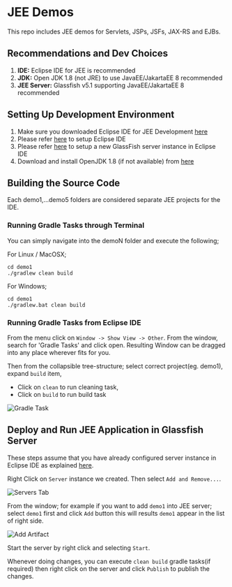 # JEE Demos
This repo includes JEE demos for Servlets, JSPs, JSFs, JAX-RS and EJBs.

## Recommendations and Dev Choices
1. **IDE:** Eclipse IDE for JEE is recommended
2. **JDK:** Open JDK 1.8 (not JRE) to use JavaEE/JakartaEE 8 recommended
3. **JEE Server:** Glassfish v5.1 supporting JavaEE/JakartaEE 8 recommended

## Setting Up Development Environment

1. Make sure you downloaded Eclipse IDE for JEE Development [here](https://www.eclipse.org/downloads/packages/release/2021-06/r/eclipse-ide-enterprise-java-and-web-developers)
2. Please refer [here](https://github.com/rasika/jee-demo/blob/master/docs/SettingUpEclipseIDEViews.md) to setup Eclipse IDE
3. Please refer [here](https://github.com/rasika/jee-demo/blob/master/docs/SettingUpGlassFish.md) to setup a new GlassFish server instance in Eclipse IDE
4. Download and install OpenJDK 1.8 (if not available) from [here](https://openjdk.java.net/install/)

## Building the Source Code
Each demo1,...demo5 folders are considered separate JEE projects for the IDE. 
### Running Gradle Tasks through Terminal
You can simply navigate into the demoN folder and execute the following;

For Linux / MacOSX;

```
cd demo1
./gradlew clean build
```

For Windows;

```
cd demo1
./gradlew.bat clean build
```

### Running Gradle Tasks from Eclipse IDE
From the menu click on `Window -> Show View -> Other`. From the window, search for 'Gradle Tasks' and click open.
Resulting Window can be dragged into any place wherever fits for you.

Then from the collapsible tree-structure; select correct project(eg. demo1), expand `build` item, 
- Click on `clean` to run cleaning task, 
- Click on `build` to run build task

![Gradle Task](https://github.com/rasika/jee-demo/raw/master/docs/images/gradle-task.png)

## Deploy and Run JEE Application in Glassfish Server
These steps assume that you have already configured server instance in Eclipse IDE as explained [here](https://github.com/rasika/jee-demo/blob/master/docs/SettingUpGlassFish.md).

Right Click on `Server` instance we created. Then select `Add and Remove...`. 

![Servers Tab](https://github.com/rasika/jee-demo/raw/master/docs/images/servers-tab.png)

From the window; for example if you want to add `demo1` into JEE server; select `demo1` first and click `Add` button this will results `demo1` appear in the list of right side.

![Add Artifact](https://github.com/rasika/jee-demo/raw/master/docs/images/add-artifact.png)

Start the server by right click and selecting `Start`.

Whenever doing changes, you can execute `clean build` gradle tasks(if required) then right click on the server and click `Publish` to publish the changes.
